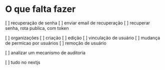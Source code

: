 # O que falta fazer

[ ] recuperação de senha
  [ ] enviar email de recuperação
  [ ] recuperar senha, rota publica, com token

[ ] organizações
  [ ] criação
  [ ] edição
  [ ] vinculação de usuário
    [ ] mudança de permicao por usuários
    [ ] remoção de usuário


[ ] analizar um mecanismo de auditoria

[ ] tudo no nextjs